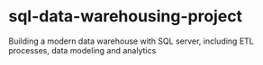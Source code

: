 # sql-data-warehousing-project
Building a modern data warehouse with SQL server, including ETL processes, data modeling and analytics
